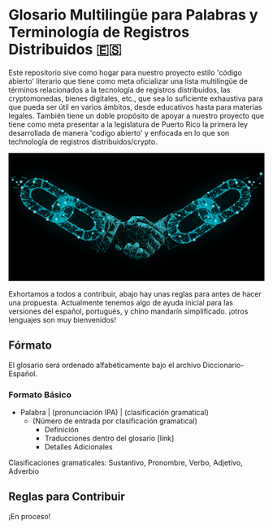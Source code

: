 # Glosario Multilingüe para Palabras y Terminología de Registros Distribuidos 🇪🇸
Este repositorio sive como hogar para nuestro proyecto estilo 'código abierto' literario que tiene como meta oficializar una lista multilingüe de términos relacionados a la tecnología de registros distribuidos, las cryptomonedas, bienes digitales, etc., que sea lo suficiente exhaustiva para que pueda ser útil en varios ámbitos, desde educativos hasta para materias legales. También tiene un doble propósito de apoyar a nuestro proyecto que tiene como meta presentar a la legislatura de Puerto Rico la primera ley desarrollada de manera 'codigo abierto' y enfocada en lo que son technología de registros distribuidos/crypto.

![Blockchain black banner](8fbf11e1e73a05de-2048x1024.webp)

Exhortamos a todos a contribuir, abajo hay unas reglas para antes de hacer una propuesta. Actualmente tenemos algo de ayuda inicial para las versiones del español, portugués, y chino mandarín simplificado. ¡otros lenguajes son muy bienvenidos!

## Fórmato

El glosario será ordenado alfabéticamente bajo el archivo Diccionario-Español.

### Formato Básico

* Palabra | (pronunciación IPA) | (clasificación gramatical)
	* (Número de entrada por clasificación gramatical)
		* Definición
		* Traducciones dentro del glosario [link]
		* Detalles Adicionales

Clasificaciones gramaticales: Sustantivo, Pronombre, Verbo, Adjetivo, Adverbio

## Reglas para Contribuir 

¡En proceso!
